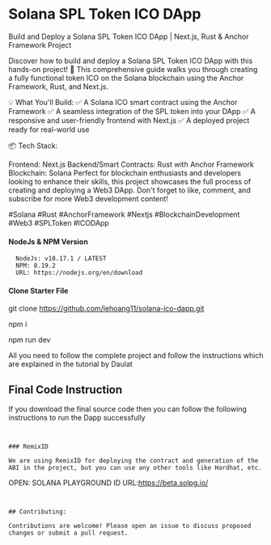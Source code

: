 # Solana SPL Token ICO DApp

Build and Deploy a Solana SPL Token ICO DApp | Next.js, Rust & Anchor Framework Project

Discover how to build and deploy a Solana SPL Token ICO DApp with this hands-on project! 🚀 This comprehensive guide walks you through creating a fully functional token ICO on the Solana blockchain using the Anchor Framework, Rust, and Next.js.

💡 What You'll Build:
✅ A Solana ICO smart contract using the Anchor Framework
✅ A seamless integration of the SPL token into your DApp
✅ A responsive and user-friendly frontend with Next.js
✅ A deployed project ready for real-world use

📦 Tech Stack:

Frontend: Next.js
Backend/Smart Contracts: Rust with Anchor Framework
Blockchain: Solana
Perfect for blockchain enthusiasts and developers looking to enhance their skills, this project showcases the full process of creating and deploying a Web3 DApp. Don't forget to like, comment, and subscribe for more Web3 development content!

#Solana #Rust #AnchorFramework #Nextjs #BlockchainDevelopment #Web3 #SPLToken #ICODApp


#### NodeJs & NPM Version

```
  NodeJs: v18.17.1 / LATEST
  NPM: 8.19.2
  URL: https://nodejs.org/en/download
```

#### Clone Starter File
git clone https://github.com/lehoang11/solana-ico-dapp.git

npm i

npm run dev

All you need to follow the complete project and follow the instructions which are explained in the tutorial by Daulat

## Final Code Instruction

If you download the final source code then you can follow the following instructions to run the Dapp successfully

```


### RemixID

We are using RemixID for deploying the contract and generation of the ABI in the project, but you can use any other tools like Hardhat, etc.

```
  OPEN: SOLANA PLAYGROUND ID
  URL:https://beta.solpg.io/
```


## Contributing:

Contributions are welcome! Please open an issue to discuss proposed changes or submit a pull request.